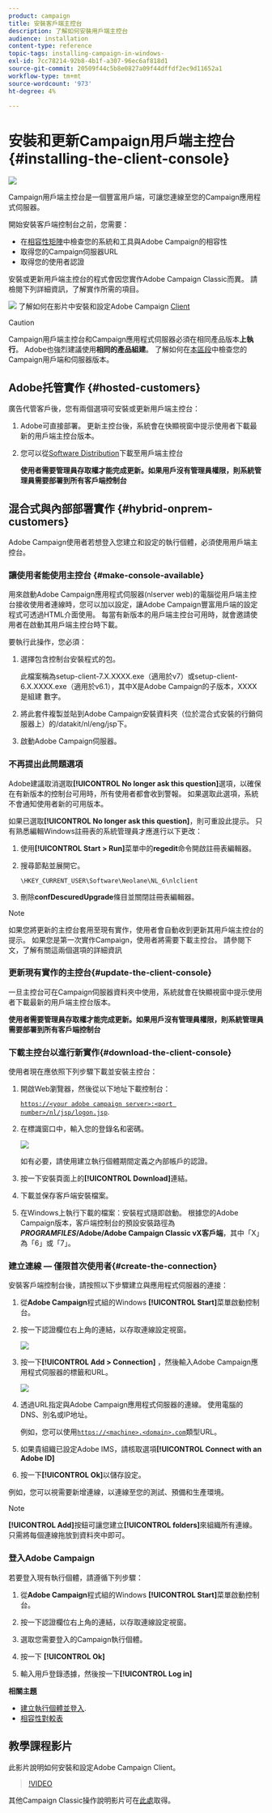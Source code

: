 ```yaml
---
product: campaign
title: 安裝客戶端主控台
description: 了解如何安裝用戶端主控台
audience: installation
content-type: reference
topic-tags: installing-campaign-in-windows-
exl-id: 7cc78214-92b8-4b1f-a307-96ec6af818d1
source-git-commit: 20509f44c5b8e0827a09f44dffdf2ec9d11652a1
workflow-type: tm+mt
source-wordcount: '973'
ht-degree: 4%

---
```


# 安裝和更新Campaign用戶端主控台{#installing-the-client-console}

![](../../assets/v7-only.svg)

Campaign用戶端主控台是一個豐富用戶端，可讓您連線至您的Campaign應用程式伺服器。

開始安裝客戶端控制台之前，您需要：

* 在[相容性矩陣](../../rn/using/compatibility-matrix.md#ClientConsoleoperatingsystems)中檢查您的系統和工具與Adobe Campaign的相容性
* 取得您的Campaign伺服器URL
* 取得您的使用者認證

安裝或更新用戶端主控台的程式會因您實作Adobe Campaign Classic而異。
請檢閱下列詳細資訊，了解實作所需的項目。

![](assets/do-not-localize/how-to-video.png) 了解如何在影片中安裝和設定Adobe Campaign  [Client](#video)

>[!CAUTION]
>
>Campaign用戶端主控台和Campaign應用程式伺服器必須在相同產品版本&#x200B;**上執行**。 Adobe也強烈建議使用&#x200B;**相同的產品組建**。 了解如何在[本區段](../../platform/using/launching-adobe-campaign.md#getting-your-campaign-version)中檢查您的Campaign用戶端和伺服器版本。

## Adobe托管實作 {#hosted-customers}

廣告代管客戶後，您有兩個選項可安裝或更新用戶端主控台：

1. Adobe可直接部署。 更新主控台後，系統會在快顯視窗中提示使用者下載最新的用戶端主控台版本。

1. 您可以從[Software Distribution](https://experience.adobe.com/#/downloads/content/software-distribution/en/campaign.html)下載至用戶端主控台

   **使用者需要管理員存取權才能完成更新。如果用戶沒有管理員權限，則系統管理員需要部署到所有客戶端控制台**

## 混合式與內部部署實作 {#hybrid-onprem-customers}

Adobe Campaign使用者若想登入您建立和設定的執行個體，必須使用用戶端主控台。

### 讓使用者能使用主控台 {#make-console-available}

用來啟動Adobe Campaign應用程式伺服器(nlserver web)的電腦從用戶端主控台接收使用者連線時，您可以加以設定，讓Adobe Campaign豐富用戶端的設定程式可透過HTML介面使用。 每當有新版本的用戶端主控台可用時，就會邀請使用者在啟動其用戶端主控台時下載。

要執行此操作，您必須：

1. 選擇包含控制台安裝程式的包。

   此檔案稱為setup-client-7.X.XXXX.exe（適用於v7）或setup-client-6.X.XXXX.exe（適用於v6.1），其中X是Adobe Campaign的子版本，XXXX是組建   數字。

1. 將此套件複製並貼到Adobe Campaign安裝資料夾（位於混合式安裝的行銷伺服器上）的/datakit/nl/eng/jsp下。

1. 啟動Adobe Campaign伺服器。


### 不再提出此問題選項

Adobe建議取消選取&#x200B;**[!UICONTROL No longer ask this question]**&#x200B;選項，以確保在有新版本的控制台可用時，所有使用者都會收到警報。  如果選取此選項，系統不會通知使用者新的可用版本。

如果已選取&#x200B;**[!UICONTROL No longer ask this question]**，則可重設此提示。 只有熟悉編輯Windows註冊表的系統管理員才應進行以下更改：

1. 使用&#x200B;**[!UICONTROL Start > Run]**&#x200B;菜單中的&#x200B;**regedit**&#x200B;命令開啟註冊表編輯器。

1. 搜尋節點並展開它。

   ```
   \HKEY_CURRENT_USER\Software\Neolane\NL_6\nlclient
   ```

1. 刪除&#x200B;**confDescuredUpgrade**&#x200B;條目並關閉註冊表編輯器。

>[!NOTE]
>
>如果您將更新的主控台套用至現有實作，使用者會自動收到更新其用戶端主控台的提示。 如果您是第一次實作Campaign，使用者將需要下載主控台。 請參閱下文，了解有關這兩個選項的詳細資訊

### 更新現有實作的主控台{#update-the-client-console}

一旦主控台可在Campaign伺服器資料夾中使用，系統就會在快顯視窗中提示使用者下載最新的用戶端主控台版本。

**使用者需要管理員存取權才能完成更新。如果用戶沒有管理員權限，則系統管理員需要部署到所有客戶端控制台**


### 下載主控台以進行新實作{#download-the-client-console}

使用者現在應依照下列步驟下載並安裝主控台：

1. 開啟Web瀏覽器，然後從以下地址下載控制台：

   [`https://<your adobe campaign server>:<port number>/nl/jsp/logon.jsp`](https://myserver.adobe.com/nl/jsp/logon.jsp).

1. 在標識窗口中，輸入您的登錄名和密碼。

   ![](assets/s_ncs_install_setup_download01.png)

   如有必要，請使用建立執行個體期間定義之內部帳戶的認證。

1. 按一下安裝頁面上的&#x200B;**[!UICONTROL Download]**&#x200B;連結。
1. 下載並保存客戶端安裝檔案。
1. 在Windows上執行下載的檔案：安裝程式隨即啟動。 根據您的Adobe Campaign版本，客戶端控制台的預設安裝路徑為&#x200B;**$PROGRAMFILES$/Adobe/Adobe Campaign Classic vX客戶端**，其中「X」為「6」或「7」。

### 建立連線 — 僅限首次使用者{#create-the-connection}

安裝客戶端控制台後，請按照以下步驟建立與應用程式伺服器的連接：

1. 從&#x200B;**Adobe Campaign**&#x200B;程式組的Windows **[!UICONTROL Start]**&#x200B;菜單啟動控制台。

1. 按一下認證欄位右上角的連結，以存取連線設定視窗。

   ![](assets/s_ncs_install_define_connection_01.png)

1. 按一下&#x200B;**[!UICONTROL Add > Connection]** ，然後輸入Adobe Campaign應用程式伺服器的標籤和URL。

   ![](assets/s_ncs_install_define_connection_02.png)

1. 透過URL指定與Adobe Campaign應用程式伺服器的連線。 使用電腦的DNS、別名或IP地址。

   例如，您可以使用[`https://<machine>.<domain>.com`](https://myserver.adobe.com)類型URL。

1. 如果貴組織已設定Adobe IMS，請核取選項&#x200B;**[!UICONTROL Connect with an Adobe ID]**

1. 按一下&#x200B;**[!UICONTROL Ok]**&#x200B;以儲存設定。

例如，您可以視需要新增連線，以連線至您的測試、預備和生產環境。

>[!NOTE]
>
>**[!UICONTROL Add]**&#x200B;按鈕可讓您建立&#x200B;**[!UICONTROL folders]**&#x200B;來組織所有連線。 只需將每個連線拖放到資料夾中即可。

### 登入Adobe Campaign

若要登入現有執行個體，請遵循下列步驟：

1. 從&#x200B;**Adobe Campaign**&#x200B;程式組的Windows **[!UICONTROL Start]**&#x200B;菜單啟動控制台。

1. 按一下認證欄位右上角的連結，以存取連線設定視窗。

1. 選取您需要登入的Campaign執行個體。

1. 按一下 **[!UICONTROL Ok]**

1. 輸入用戶登錄憑據，然後按一下&#x200B;**[!UICONTROL Log in]**


**相關主題**

* [建立執行個體並登入](../../installation/using/creating-an-instance-and-logging-on.md).
* [相容性對較表](https://helpx.adobe.com/tw/campaign/kb/compatibility-matrix.html)

## 教學課程影片

此影片說明如何安裝和設定Adobe Campaign Client。

>[!VIDEO](https://video.tv.adobe.com/v/35124?quality=12)

其他Campaign Classic操作說明影片可在[此處](https://experienceleague.adobe.com/docs/campaign-classic-learn/tutorials/overview.html?lang=zh-Hant)取得。
